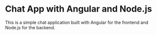 # Chat App with Angular and Node.js

This is a simple chat application built with Angular for the frontend and Node.js for the backend.


